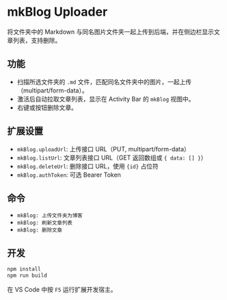 # mkBlog Uploader

将文件夹中的 Markdown 与同名图片文件夹一起上传到后端，并在侧边栏显示文章列表，支持删除。

## 功能
- 扫描所选文件夹的 `.md` 文件，匹配同名文件夹中的图片，一起上传（multipart/form-data）。
- 激活后自动拉取文章列表，显示在 Activity Bar 的 `mkBlog` 视图中。
- 右键或按钮删除文章。

## 扩展设置
- `mkBlog.uploadUrl`: 上传接口 URL（PUT, multipart/form-data）
- `mkBlog.listUrl`: 文章列表接口 URL（GET 返回数组或 `{ data: [] }`）
- `mkBlog.deleteUrl`: 删除接口 URL，使用 `{id}` 占位符
- `mkBlog.authToken`: 可选 Bearer Token

## 命令
- `mkBlog: 上传文件夹为博客`
- `mkBlog: 刷新文章列表`
- `mkBlog: 删除文章`

## 开发

```bash
npm install
npm run build
```

在 VS Code 中按 `F5` 运行扩展开发宿主。